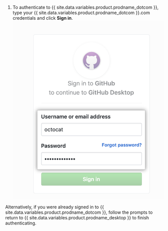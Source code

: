 1. To authenticate to {{ site.data.variables.product.prodname_dotcom }}, type your {{ site.data.variables.product.prodname_dotcom }}.com credentials and click **Sign in**. ![The Sign In button for {{ site.data.variables.product.prodname_dotcom }} in browser](/assets/images/help/desktop/sign-in-button-browser.png)

  Alternatively, if you were already signed in to {{ site.data.variables.product.prodname_dotcom }}, follow the prompts to return to {{ site.data.variables.product.prodname_desktop }} to finish authenticating. 
